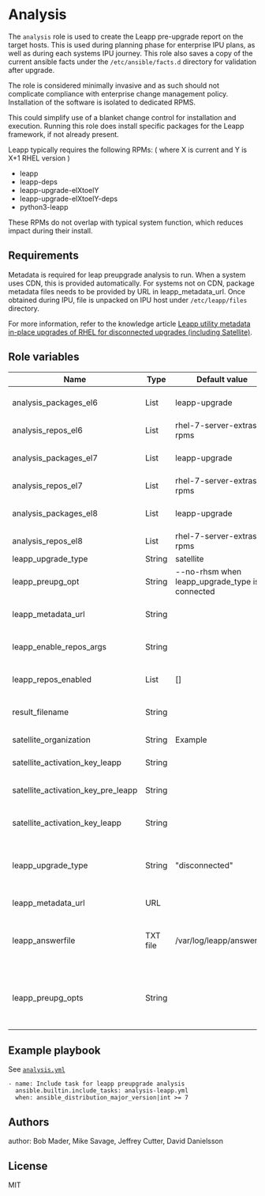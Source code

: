 # Analysis

The `analysis` role is used to create the Leapp pre-upgrade report on the target hosts. This is used during planning phase for enterprise IPU plans, as well as during each systems IPU journey.
This role also saves a copy of the current ansible facts under the `/etc/ansible/facts.d` directory for validation after upgrade.

The role is considered minimally invasive and as such should not complicate compliance with enterprise change management policy.  Installation of the software is isolated to dedicated RPMS.

This could simplify use of a blanket change control for installation and execution. Running this role does install specific packages for the Leapp framework, if not already present.

Leapp typically requires the following RPMs:  ( where X is current and Y is X+1 RHEL version )
 - leapp
 - leapp-deps
 - leapp-upgrade-elXtoelY
 - leapp-upgrade-elXtoelY-deps
 - python3-leapp

These RPMs do not overlap with typical system function, which reduces impact during their install.

## Requirements

Metadata is required for leap preupgrade analysis to run.  When a system uses CDN, this is provided automatically.  For systems not on CDN, package metadata files needs to be provided by URL in leapp_metadata_url. Once obtained during IPU, file is unpacked on IPU host under `/etc/leapp/files` directory.

For more information, refer to the knowledge article [Leapp utility metadata in-place upgrades of RHEL for disconnected upgrades (including Satellite)](https://access.redhat.com/articles/3664871).

## Role variables

| Name                  | Type | Default value         | Description                                         |
|-----------------------|------|-------------------------|-------------------------------------------------|
| analysis_packages_el6 | List | leapp-upgrade             | RPMS that need to be installed for IPU to RHEL7 |
| analysis_repos_el6    | List | rhel-7-server-extras-rpms | Repo to be enabled for IPU to RHEL7             |
| analysis_packages_el7 | List | leapp-upgrade             | RPMS that need to be installed for IPU to RHEL7 |
| analysis_repos_el7    | List | rhel-7-server-extras-rpms | Repo to be enabled for IPU to RHEL7 |
| analysis_packages_el8 | List | leapp-upgrade | RPMS that need to be installed for IPU to RHEL8 |
| analysis_repos_el8 | List | rhel-7-server-extras-rpms | Repo to be enabled for IPU to RHEL7             |
| leapp_upgrade_type    | String  | satellite | satellite, cdn or rhui |
| leapp_preupg_opt | String | --no-rhsm when leapp_upgrade_type is connected | Upstream repository usage - whether to use RHSM |
| leapp_metadata_url      | String |  | URL to the leapp metadata, usually over https   |
| leapp_enable_repos_args | String |  | --enablerepo (leapp_repos_enabled) or blank |
| leapp_repos_enabled    | List | [] | Satellite repo for the satellite client RPM install |
| result_filename | String |  | Path to file for the output of leapp (preupg) |
| satellite_organization  | String | Example | Organization used in Satellite definition |
| satellite_activation_key_leapp | String |  | Key used to identify activation key |
| satellite_activation_key_pre_leapp | String |  | initial state of subscriptions and svc level |
| satellite_activation_key_leapp     | String |  | Post-IPU state of subscriptions and svc level |
| leapp_upgrade_type      | String | "disconnected"| Set to "connected" for hosts registered with Red Hat Subscription Manager and Red Hat CDN package repos. |
| leapp_metadata_url | URL | | See Requirements section above. |
| leapp_answerfile | TXT file | /var/log/leapp/answerfile | Optional - Source for Alternate AnswerFile needed during leapp process while upgrading  |
| leapp_preupg_opts | String | | Optional string to define command line options to be passed to the `leapp` command when running the pre-upgrade. |

## Example playbook

See [`analysis.yml`](../../playbooks/analysis.yml)
```
- name: Include task for leapp preupgrade analysis
  ansible.builtin.include_tasks: analysis-leapp.yml
  when: ansible_distribution_major_version|int >= 7
```

## Authors
author: Bob Mader, Mike Savage, Jeffrey Cutter, David Danielsson

## License

MIT

